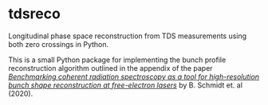 # tdsreco
Longitudinal phase space reconstruction from TDS measurements using both zero crossings in Python.

This is a small Python package for implementing the bunch profile reconstruction algorithm outlined in the appendix of the paper  [_Benchmarking coherent radiation spectroscopy as a tool for high-resolution bunch shape reconstruction at free-electron lasers_](http://www.doi.org/10.1103/PhysRevAccelBeams.23.062801) by B. Schmidt et. al (2020).
